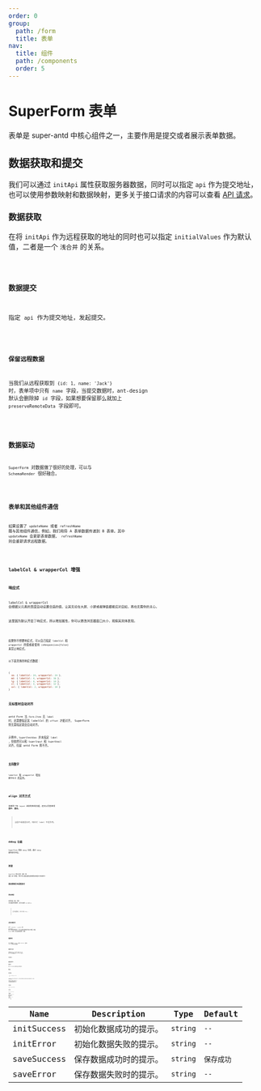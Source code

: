 ```yaml
---
order: 0
group:
  path: /form
  title: 表单
nav:
  title: 组件
  path: /components
  order: 5
---
```


# SuperForm 表单

表单是 super-antd 中核心组件之一，主要作用是提交或者展示表单数据。

## 数据获取和提交

我们可以通过 `initApi` 属性获取服务器数据，同时可以指定 `api` 作为提交地址，也可以使用参数映射和数据映射，更多关于接口请求的内容可以查看 [API 请求](/guide/concept/api)。

### 数据获取

在将 `initApi` 作为远程获取的地址的同时也可以指定 `initialValues` 作为默认值，二者是一个 `浅合并` 的关系。

<code src="./__demos__/form/data_request.tsx" />

### 数据提交

指定 `api` 作为提交地址，发起提交。

<code src="./__demos__/form/data_submit.tsx" />

### 保留远程数据

当我们从远程获取到 `{id: 1, name: 'Jack'}` 时，表单项中只有 `name` 字段，当提交数据时，ant-design 默认会删除掉 `id` 字段，如果想要保留那么就加上 `preserveRemoteData` 字段即可。

<code src="./__demos__/form/preserveRemoteData.tsx" />

## 数据驱动

`SuperForm` 对数据做了很好的处理，可以与 `SchemaRender` 很好融合。

<code src="./__demos__/form/schema.tsx" />

## 表单和其他组件通信

如果设置了 `updateName` 或者 `refreshName` 既与其他组件通信，例如，我们用将 A 表单数据传递到 B 表单。其中 `updateName` 会更新表单数据， `refreshName` 则会重新请求远程数据。

<code src="./__demos__/form/communication.tsx" />

## labelCol & wrapperCol 增强

### 响应式

labelCol & wrapperCol 会根据父元素的宽度自动设置合适的值，让其无论在大屏、小屏或者弹窗都能应对自如，再也无需你的关心。

这里因为默认开启了响应式，所以增加属性，你可以更改浏览器窗口大小，观察其具体表现。

<code src="./__demos__/form/col_response.tsx" />

如果你不想要响应式，可以自己指定 `labelCol` 和 `wrapperCol` 的值或者使用 `isResponsive={false}` 来禁止响应式。

以下是具体的响应式数据：

```js | pure
{
  sm: { labelCol: 24, wrapperCol: 24 },
  md: { labelCol: 4, wrapperCol: 16 },
  lg: { labelCol: 4, wrapperCol: 14 },
  xl: { labelCol: 3, wrapperCol: 12 },
  xxl: { labelCol: 2, wrapperCol: 10 }
}
```

### 无标签时自动对齐

antd Form 当 `Form.Item` 无 `label` 时，还需要指定其 labelCol 的 `offset` 才能对齐， SuperForm 则无需指定就会自动对齐。

示例中，`SuperCheckbox` 并未指定 `label` ，但依然可以和 `SuperInput` 和 `SuperEmail` 对齐，但是 antd Form 则不齐。

<code src="./__demos__/form/col_align.tsx" />

### 支持数字

`labelCol` 和 `wrapperCol` 增加 `数字形式` 的支持。

<code src="./__demos__/form/col_num.tsx" />

## align 对齐方式

表单除了有 `layout` 这样的布局功能，还可以将表单项 **居中**、**居右**。

> 当居中或者居右时，响应式 label 不起作用。

<code src="./__demos__/form/align.tsx" />

## debug 功能

SuperForm 增加 `debug` 功能，通过 `debug` 属性即可开启。

<code src="./__demos__/form/debug.tsx" />

## 按钮

`SuperForm` 默认显示 `提交` 和 `重置` 两个按钮，我们可以通过属性控制更多按钮行为和样式：

### 更改按钮文本或者样式

<code src="./__demos__/form/btn_style.tsx" />

### 更多按钮

如果仅是 `提交`、`重置` 无法满足你的需求，还可以使用 `extraBtns`。

> 因为是数组，别忘记加 key ~

<code src="./__demos__/form/btn_extra.tsx" />

### 支持对象形式

对于 `submitBtn` 、`resetBtn` 和 `extraBtns` 除了支持字符串形式，还可以使用对象的形式定义按钮，或者 `Button` 实例，甚至是两者混用，例如：

<code src="./__demos__/form/btn_object.tsx" />

### 隐藏按钮

我们只需要给 `resetBtn` 或者 `submitBtn` 设置为 `false`，就可以将其隐藏。

<code src="./__demos__/form/btn_visible.tsx" />

### 按钮对齐方式

按钮默认是 `居左`，当然也可以做到 `居右` 和 `居中`，我们只需要设置 `btn.btnsAlign` 即可。

<code src="./__demos__/form/btn_align.tsx" />

### 完全自定义

<code src="./__demos__/form/btn_render.tsx" />

## 提交后的行为

### 重置表单

通过 `resetAfterSubmit` 属性即可在提交表单后重置表单。

<code src="./__demos__/form/action_reset.tsx" />

### 跳转页面

<code src="./__demos__/form/action_redirect.tsx" />

## 持久化数据

> 警告：此属性必须设置 `name` 属性。

表单默认在重置之后（切换页面、弹框中表单关闭表单），会自动清空掉表单中的所有数据，如果你想持久化保留当前表单项的数据而不清空它，那么配置 `persistData` 属性。

并且默认情况下，提交成功后，会清空该缓存，既 `clearPersistDataAfterSubmit` 默认为 `true`，如果想在提交成功后仍然保留，可以配置 `clearPersistDataAfterSubmit` 为 `false`

<code src="./__demos__/form/persistData.tsx" />

## 全表单禁用

只要在 `SuperForm` 上设置 `disabled` 即可。

<code src="./__demos__/form/disabled.tsx" />

## 全表单只读

只要在 `SuperForm` 上设置 `readonly` 即可。

<code src="./__demos__/form/readonly.tsx" />

## 全局隐藏标签

如果想隐藏所有标签，则可以设置 `hideLabel` 属性。

<code src="./__demos__/form/hideLabel.tsx" />

## 取消自动 placeholder

`SuperFormItem` 会自动添加 `placeholder`，如果不需要这个功能，可以设置 `autoPlaceholder` 为 `false`。

<code src="./__demos__/form/placeholder.tsx" />

## 节流函数时间

为了提升性能，我们可以通过设置 `throttleTimeout` 来调节 `onValuesChange` 触发频率。

<code src="./__demos__/form/throttleTimeout.tsx" />

<API src="./__demos__/form/types.tsx"></API>

更多属性请查看 ant-design 的 [Form](https://ant.design/components/form-cn/#API)。

### ServiceMessageType

| Name        | Description            | Type     | Default    |
| ----------- | ---------------------- | -------- | ---------- |
| initSuccess | 初始化数据成功的提示。 | `string` | `--`       |
| initError   | 初始化数据失败的提示。 | `string` | `--`       |
| saveSuccess | 保存数据成功时的提示。 | `string` | `保存成功` |
| saveError   | 保存数据失败时的提示。 | `string` | `--`       |
